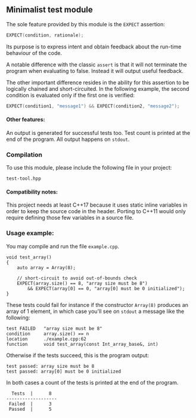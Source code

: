 ## Minimalist test module

The sole feature provided by this module is the `EXPECT` assertion:

```cpp
EXPECT(condition, rationale);
```

Its purpose is to express intent and obtain feedback about the run-time
behaviour of the code.

A notable difference with the classic `assert` is that it will not terminate
the program when evaluating to false. Instead it will output useful feedback.

The other important difference resides in the ability for this assertion to be
logically chained and short-circuited.
In the following example, the second condition is evaluated only if the first
one is verified:

```cpp
EXPECT(condition1, "message1") && EXPECT(condition2, "message2");
```

#### Other features:

An output is generated for successful tests too.
Test count is printed at the end of the program.
All output happens on `stdout`.


### Compilation

To use this module, please include the following file in your project:
```
test-tool.hpp
```

#### Compatibility notes:

This project needs at least C++17 because it uses static inline variables in
order to keep the source code in the header.
Porting to C++11 would only require defining those few variables in a source
file.


### Usage example:

You may compile and run the file `example.cpp`.

```
void test_array()
{
    auto array = Array(8);

    // short-circuit to avoid out-of-bounds check
    EXPECT(array.size() == 8, "array size must be 8")
        && EXPECT(array[0] == 0, "array[0] must be 0 initialized");
}
```

These tests could fail for instance if the constructor `Array(8)` produces an
array of 1 element, in which case you'll see on `stdout` a message like the
following:

```
test FAILED   "array size must be 8"
condition     array.size() == n
location      ./example.cpp:62
function      void test_array(const Int_array_base&, int)
```

Otherwise if the tests succeed, this is the program output:
```
test passed: array size must be 8
test passed: array[0] must be 0 initialized
```

In both cases a count of the tests is printed at the end of the program.
```
  Tests  |      8
-------------------
 Failed  |      3
 Passed  |      5
```
